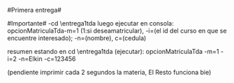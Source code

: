 #Primera entrega#

#Importante#
-cd \entrega1tda
luego ejecutar en consola: opcionMatriculaTda-m=1 (1:si deseamatricular), -i=(el id del curso en que se encuentre interesado); -n=(nombre), c=(cedula)

resumen estando en cd \entrega1tda (ejecutar):
opcionMatriculaTda -m=1 -i=2 -n=Elkin -c=123456

(pendiente imprimir cada 2 segundos la materia, El Resto funciona bie)